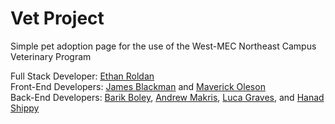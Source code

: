 # Vet Project

Simple pet adoption page for the use of the West-MEC Northeast Campus Veterinary Program

Full Stack Developer: [Ethan Roldan](https://github.com/TheCapn-MEC)<br />
Front-End Developers: [James Blackman](https://github.com/Jblack262) and [Maverick Oleson](https://github.com/Moleso587587)<br />
Back-End Developers: [Barik Boley](https://github.com/xBarikadex), [Andrew Makris](https://github.com/Amakris12), [Luca Graves](https://github.com/lgrave264), and [Hanad Shippy](https://github.com/Hshipp267)<br />
